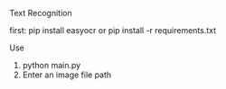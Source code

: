 Text Recognition

first:
pip install easyocr or pip install -r requirements.txt

Use
1. python main.py
2. Enter an image file path
